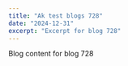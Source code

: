 ```yaml
---
title: "Ak test blogs 728"
date: "2024-12-31"
excerpt: "Excerpt for blog 728"
---
```


Blog content for blog 728